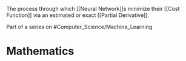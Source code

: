 The process through which [[Neural Network]]s minimize their [[Cost Function]] via an estimated or exact [[Partial Derivative]].

Part of a series on #Computer_Science/Machine_Learning 

# Mathematics

